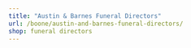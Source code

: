 ```yaml
---
title: "Austin & Barnes Funeral Directors"
url: /boone/austin-and-barnes-funeral-directors/
shop: funeral directors
---
```

